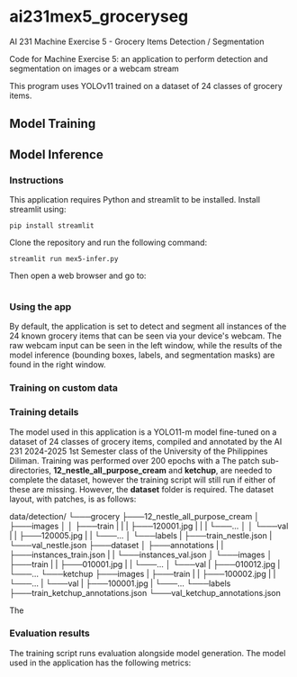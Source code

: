 # ai231mex5_groceryseg
AI 231 Machine Exercise 5 - Grocery Items Detection / Segmentation

Code for Machine Exercise 5: an application to perform detection and segmentation on images or a webcam stream

This program uses YOLOv11 trained on a dataset of 24 classes of grocery items.

## Model Training

## Model Inference
### Instructions
This application requires Python and streamlit to be installed. Install streamlit using:
```
pip install streamlit
```

Clone the repository and run the following command:
```
streamlit run mex5-infer.py
```
Then open a web browser and go to:
```

```
### Using the app
By default, the application is set to detect and segment all instances of the 24 known grocery items that can be seen via your device's webcam.
The raw webcam input can be seen in the left window, while the results of the model inference (bounding boxes, labels, and segmentation masks) are found in the right window.



### Training on custom data


### Training details
The model used in this application is a YOLO11-m model fine-tuned on a dataset of 24 classes of grocery items, compiled and annotated by the AI 231 2024-2025 1st Semester class of the University of the Philippines Diliman.
Training was performed over 200 epochs with a 
The patch sub-directories, **12_nestle_all_purpose_cream** and **ketchup**, are needed to complete the dataset, however the training script will still run if either of these are missing. However, the **dataset** folder is required.
The dataset layout, with patches, is as follows:

data/detection/
└───grocery
    ├───12_nestle_all_purpose_cream
    │   ├───images
    │   │   ├───train
    |   |   |   ├───120001.jpg
    |   |   |   └───...
    │   │   └───val
    |   |       ├───120005.jpg
    |   |       └───...
    │   └───labels
    |           ├───train_nestle.json
    |           └───val_nestle.json
    ├───dataset
    │   ├───annotations
    |   |       ├───instances_train.json
    |   |       └───instances_val.json
    │   └───images
    │       ├───train
    |       |   ├───010001.jpg
    |       |   └───...
    │       └───val
    |           ├───010012.jpg
    |           └───...
    └───ketchup
        ├───images
        |   ├───train
        |   |   ├───100002.jpg
        |   |   └───...
        |   └───val
        |       ├───100001.jpg
        |       └───...
        └───labels
                ├───train_ketchup_annotations.json
                └───val_ketchup_annotations.json

The 
### Evaluation results

The training script runs evaluation alongside model generation. The model used in the application has the following metrics:


